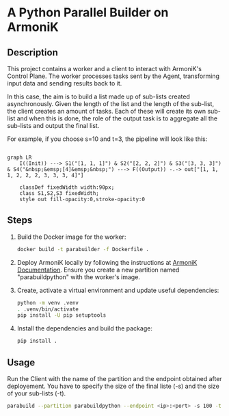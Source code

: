 # A Python Parallel Builder on ArmoniK

## Description

This project contains a worker and a client to interact with ArmoniK's Control Plane. The worker processes tasks sent by the Agent, transforming input data and sending results back to it.

In this case, the aim is to build a list made up of sub-lists created asynchronously. Given the length of the list and the length of the sub-list, the client creates an amount of tasks. Each of these will create its own sub-list and when this is done, the role of the output task is to aggregate all the sub-lists and output the final list.

For example, if you choose s=10 and t=3, the pipeline will look like this:

```mermaid

graph LR
    I((Init)) ---> S1("[1, 1, 1]") & S2("[2, 2, 2]") & S3("[3, 3, 3]") & S4("&nbsp;&emsp;[4]&emsp;&nbsp;") ---> F((Output)) -.-> out["[1, 1, 1, 2, 2, 2, 3, 3, 3, 4]"]

    classDef fixedWidth width:90px;
    class S1,S2,S3 fixedWidth;
    style out fill-opacity:0,stroke-opacity:0

```

## Steps

1. Build the Docker image for the worker:
    ```bash
    docker build -t parabuilder -f Dockerfile .
    ```

2. Deploy ArmoniK locally by following the instructions at [ArmoniK Documentation](https://aneoconsulting.github.io/ArmoniK/). Ensure you create a new partition named "parabuildpython" with the worker's image.

3. Create, activate a virtual environment and update useful dependencies:
    ```bash
    python -m venv .venv
    . .venv/bin/activate
    pip install -U pip setuptools
    ```

4. Install the dependencies and build the package:
    ```bash
    pip install .
    ```

## Usage

Run the Client with the name of the partition and the endpoint obtained after deployement. You have to specify the size of the final liste (-s) and the size of your sub-lists (-t).

```bash
parabuild --partition parabuildpython --endpoint <ip>:<port> -s 100 -t 15
